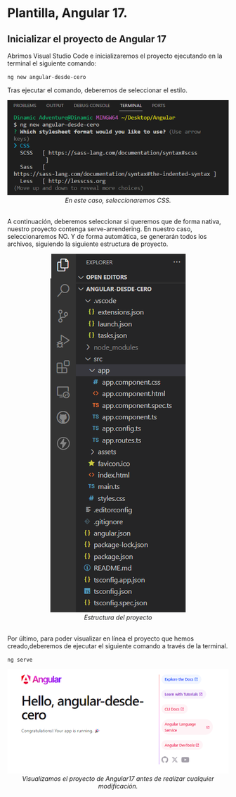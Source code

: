 # Plantilla, Angular 17.

## Inicializar el proyecto de Angular 17

Abrimos Visual Studio Code e inicializaremos el proyecto ejecutando en la terminal el siguiente comando:

    ng new angular-desde-cero

Tras ejecutar el comando, deberemos de seleccionar el estilo.

<div align="center">
      <img src="./img_readme/1- Inicializar proyecto.png" alt="Inicializar el proyecto" style="max-width: 100%" /> 
   </div>    
   <div align="center">
    <em>En este caso, seleccionaremos CSS.</em>
    </div>
<div>
<br>

A continuación, deberemos seleccionar si queremos que de forma nativa, nuestro proyecto contenga serve-arrendering. En nuestro caso, seleccionaremos NO.
Y de forma automática, se generarán todos los archivos, siguiendo la siguiente estructura de proyecto.

<div align="center">
      <img src="./img_readme/3- Estructura del proyecto.png" alt="Estructura del proyecto" style="max-width: 100%" /> 
   </div>    
   <div align="center">
    <em>Estructura del proyecto</em>
    </div>
<div>
<br>

Por último, para poder visualizar en línea el proyecto que hemos creado,deberemos de ejecutar el siguiente comando a través de la terminal.

    ng serve
    

<div align="center">
      <img src="./img_readme/4- Angular en linea.png" alt="Angular en línea" style="max-width: 100%" /> 
   </div>    
   <div align="center">
    <em>Visualizamos el proyecto de Angular17 antes de realizar cualquier modificación.</em>
    </div>
<div>

